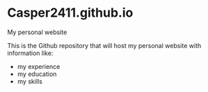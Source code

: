 # Casper2411.github.io
My personal website

This is the Github repository that will host my personal website with information like:
* my experience
* my education
* my skills

